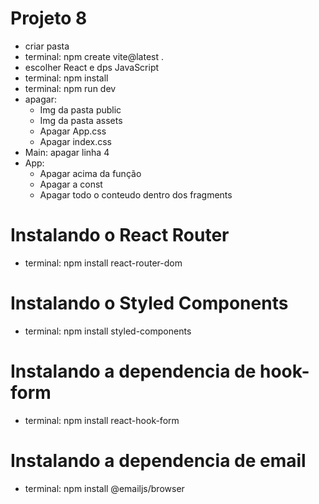 # Projeto 8

- criar pasta
- terminal: npm create vite@latest .
- escolher React e dps JavaScript
- terminal: npm install
- terminal: npm run dev
- apagar:
  - Img da pasta public
  - Img da pasta assets
  - Apagar App.css
  - Apagar index.css
- Main: apagar linha 4
- App:
  - Apagar acima da função
  - Apagar a const
  - Apagar todo o conteudo dentro dos fragments
  
# Instalando o React Router
- terminal: npm install react-router-dom

# Instalando o Styled Components
- terminal: npm install styled-components

# Instalando a dependencia de hook-form
- terminal: npm install react-hook-form
  
# Instalando a dependencia de email
- terminal: npm install @emailjs/browser
